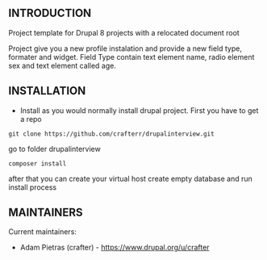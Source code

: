 
INTRODUCTION
------------
Project template for Drupal 8 projects with a relocated document root

Project give you a new profile instalation and provide a new field type, formater and widget.
Field Type contain text element name, radio element sex and text element called age.

 
INSTALLATION
------------
 
* Install as you would normally install drupal project.
First you have to get a repo
```
git clone https://github.com/crafterr/drupalinterview.git
```
go to folder drupalinterview
```
composer install
```
after that you can create your virtual host create empty database and run install process

MAINTAINERS
-----------
Current maintainers:
 * Adam Pietras (crafter) - https://www.drupal.org/u/crafter
